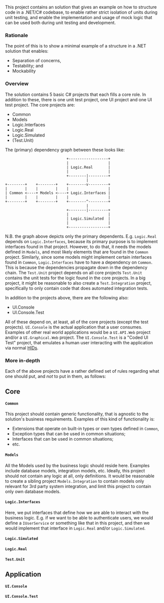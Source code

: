 This project contains an solution that gives an example on how to structure
code in a .NET/C# codebase, to enable rather strict isolation of units during
unit testing, and enable the implementation and usage of mock logic that can
be used both during unit testing and development.


### Rationale

The point of this is to show a minimal example of a structure in a .NET solution
that enables:

- Separation of concerns,
- Testability; and
- Mockability


### Overview

The solution contains 5 basic C# projects that each fills a core role. In 
addition to these, there is one unit test project, one UI project and one UI 
test project. The core projects are:

- Common
- Models
- Logic.Interfaces
- Logic.Real
- Logic.Simulated
- (Test.Unit)

The (primary) dependency graph between these looks like:

```
                            +------------------+
                            |                  |
                            | Logic.Real       |
                            |                  |
                            +--------|---------+
                                     |
+--------+    +--------+    +--------v---------+
|        |    |        |    |                  |
| Common <----+ Models <----+ Logic.Interfaces |
|        |    |        |    |                  |
+--------+    +--------+    +--------^---------+
                                     |
                            +--------|---------+
                            |                  |
                            | Logic.Simulated  |
                            |                  |
                            +------------------+
```

N.B. the graph above depicts only the primary dependents. E.g. `Logic.Real` 
depends on `Logic.Interfaces`, because its primary purpose is to implement 
interfaces found in that project. However, to do that, it needs the models
defined in `Models`, and most likely elements that are found in the `Common`
project. Similarly, since some models might implement certain interfaces found
in `Common`, `Logic.Interfaces` have to have a dependency on `Common`. This is 
because the dependencies propagate down in the dependency chain. The `Test.Unit`
project depends on all core projects `Test.Unit` contains the unit tests for 
the logic found in the core projects. In a big project, it might be reasonable 
to also create a `Test.Integration` project, specifically to only contain code
that does automated integration tests. 

In addition to the projects above, there are the following also:

- UI.Console
- UI.Console.Test

All of these depend on, at least, all of the core projects (except the 
test projects). `UI.Console` is the actual application that a user consumes. 
Examples of other real world applications would be a `UI.API.Web` project 
and/or a `UI.Graphical.Web` project. The `UI.Console.Test` is a "Coded UI Test" 
project, that emulates a human user interacting with the application via normal 
[HIDs](https://en.wikipedia.org/wiki/Human_interface_device).


### More in-depth

Each of the above projects have a rather defined set of rules regarding what one
should put, and *not* to put in them, as follows:


Core
---

#### `Common`

This project should contain generic functionality, that is agnostic to the
solution's business requirements. Examples of this kind of functionality is:

- Extensions that operate on built-in types or own types defined in `Common`,
- Exception types that can be used in common situations;
- Interfaces that can be used in common situations;
- etc.


#### `Models`

All the Models used by the business logic should reside here. Examples include 
database models, integration models, etc. Ideally, this project should not
contain any logic at all, only definitions. It would be reasonable to create a
sibling project `Models.Integration` to contain models only relevant for
3rd party system integration, and limit this project to contain only own
database models.


#### `Logic.Interfaces`

Here, we put interfaces that define how we are able to interact with the
business logic. E.g. if we want to be able to authenticate users, we would
define a `IUserService` or something like that in this project, and then we
would implement that interface in `Logic.Real` and/or `Logic.Simulated`.


#### `Logic.Simulated`


#### `Logic.Real`


#### `Test.Unit`


Application
---

#### `UI.Console`


#### `UI.Console.Test`
